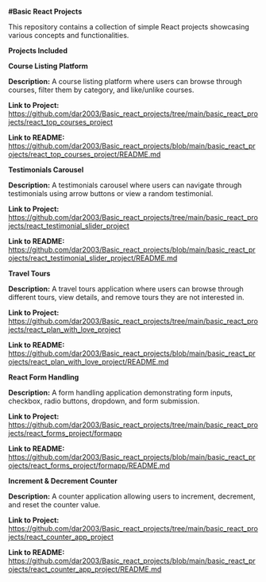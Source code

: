 **#Basic React Projects**


This repository contains a collection of simple React projects showcasing various concepts and functionalities.

**Projects Included**

**Course Listing Platform**

**Description:** A course listing platform where users can browse through courses, filter them by category, and like/unlike courses.

**Link to Project:** https://github.com/dar2003/Basic_react_projects/tree/main/basic_react_projects/react_top_courses_project

**Link to README:** https://github.com/dar2003/Basic_react_projects/blob/main/basic_react_projects/react_top_courses_project/README.md


**Testimonials Carousel**

**Description:** A testimonials carousel where users can navigate through testimonials using arrow buttons or view a random testimonial.

**Link to Project:** https://github.com/dar2003/Basic_react_projects/tree/main/basic_react_projects/react_testimonial_slider_project

**Link to README:** https://github.com/dar2003/Basic_react_projects/blob/main/basic_react_projects/react_testimonial_slider_project/README.md


**Travel Tours**

**Description:** A travel tours application where users can browse through different tours, view details, and remove tours they are not interested in.

**Link to Project:** https://github.com/dar2003/Basic_react_projects/tree/main/basic_react_projects/react_plan_with_love_project

**Link to README:** https://github.com/dar2003/Basic_react_projects/blob/main/basic_react_projects/react_plan_with_love_project/README.md


**React Form Handling**

**Description:** A form handling application demonstrating form inputs, checkbox, radio buttons, dropdown, and form submission.

**Link to Project:** https://github.com/dar2003/Basic_react_projects/tree/main/basic_react_projects/react_forms_project/formapp

**Link to README:** https://github.com/dar2003/Basic_react_projects/blob/main/basic_react_projects/react_forms_project/formapp/README.md


**Increment & Decrement Counter**

**Description:** A counter application allowing users to increment, decrement, and reset the counter value.

**Link to Project:** https://github.com/dar2003/Basic_react_projects/tree/main/basic_react_projects/react_counter_app_project

**Link to README:** https://github.com/dar2003/Basic_react_projects/blob/main/basic_react_projects/react_counter_app_project/README.md

